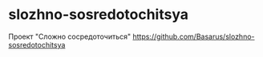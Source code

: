# slozhno-sosredotochitsya
Проект "Сложно сосредоточиться"
https://github.com/Basarus/slozhno-sosredotochitsya
